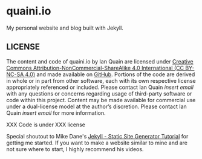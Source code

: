 # quaini.io
My personal website and blog built with Jekyll.

## LICENSE
The content and code of quaini.io by Ian Quain are licensed under [Creative Commons Attribution-NonCommercial-ShareAlike 4.0 International (CC BY-NC-SA 4.0)](https://creativecommons.org/licenses/by-nc-sa/4.0/) and made available on [GitHub](https://www.github.com/quaini/personal-website). Portions of the code are derived in whole or in part from other software, each with its own respective license appropriately referenced or included. Please contact Ian Quain *insert email* with any questions or concerns regarding usage of third-party software or code within this project. Content may be made available for commercial use under a dual-license model at the author’s discretion. Please contact Ian Quain *insert email* for more information.

XXX Code is under XXX license


Special shoutout to Mike Dane's [Jekyll - Static Site Generator Tutorial](https://www.youtube.com/playlist?list=PLLAZ4kZ9dFpOPV5C5Ay0pHaa0RJFhcmcB) for getting me started. If you want to make a website similar to mine and are not sure where to start, I highly recommend his videos.
